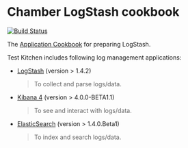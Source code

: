 # Chamber LogStash cookbook
[![Build Status](https://travis-ci.org/rchukh/chamber-logstash.svg)](https://travis-ci.org/rchukh/chamber-logstash)

The [Application Cookbook](http://blog.vialstudios.com/the-environment-cookbook-pattern/) for preparing LogStash.

Test Kitchen includes following log management applications:

- [LogStash](http://www.elasticsearch.org/overview/logstash/) (version > 1.4.2)

  > To collect and parse logs/data.

- [Kibana 4](http://www.elasticsearch.org/overview/kibana/) (version > 4.0.0-BETA1.1)

  > To see and interact with logs/data.

- [ElasticSearch](http://www.elasticsearch.org/overview/elasticsearch/) (version > 1.4.0.Beta1)

  > To index and search logs/data.
